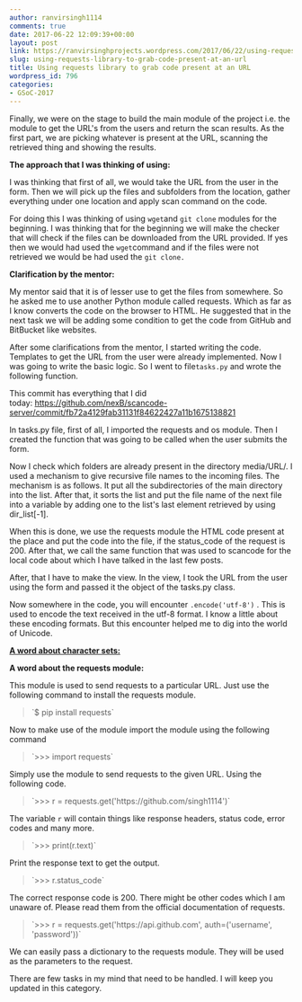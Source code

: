 ```yaml
---
author: ranvirsingh1114
comments: true
date: 2017-06-22 12:09:39+00:00
layout: post
link: https://ranvirsinghprojects.wordpress.com/2017/06/22/using-requests-library-to-grab-code-present-at-an-url/
slug: using-requests-library-to-grab-code-present-at-an-url
title: Using requests library to grab code present at an URL
wordpress_id: 796
categories:
- GSoC-2017
---
```


Finally, we were on the stage to build the main module of the project i.e. the module to get the URL's from the users and return the scan results. As the first part, we are picking whatever is present at the URL, scanning the retrieved thing and showing the results.

**The approach that I was thinking of using:**

I was thinking that first of all, we would take the URL from the user in the form. Then we will pick up the files and subfolders from the location, gather everything under one location and apply scan command on the code.

For doing this I was thinking of using `wget`and `git clone` modules for the beginning. I was thinking that for the beginning we will make the checker that will check if the files can be downloaded from the URL provided. If yes then we would had used the `wget`command and if the files were not retrieved we would be had used the `git clone.`

**Clarification by the mentor:**

My mentor said that it is of lesser use to get the files from somewhere. So he asked me to use another Python module called requests. Which as far as I know converts the code on the browser to HTML. He suggested that in the next task we will be adding some condition to get the code from GitHub and BitBucket like websites.

After some clarifications from the mentor, I started writing the code. Templates to get the URL from the user were already implemented. Now I was going to write the basic logic. So I went to file`tasks.py` and wrote the following function.

This commit has everything that I did today: https://github.com/nexB/scancode-server/commit/fb72a4129fab31131f84622427a11b1675138821

In tasks.py file, first of all, I imported the requests and os module. Then I created the function that was going to be called when the user submits the form.

Now I check which folders are already present in the directory media/URL/. I used a mechanism to give recursive file names to the incoming files. The mechanism is as follows. It put all the subdirectories of the main directory into the list. After that, it sorts the list and put the file name of the next file into a variable by adding one to the list's last element retrieved by using dir_list[-1].

When this is done, we use the requests module the HTML code present at the place and put the code into the file, if the status_code of the request is 200. After that, we call the same function that was used to scancode for the local code about which I have talked in the last few posts.

After, that I have to make the view. In the view, I took the URL from the user using the form and passed it the object of the tasks.py class.

Now somewhere in the code, you will encounter `.encode('utf-8')` . This is used to encode the text received in the utf-8 format. I know a little about these encoding formats. But this encounter helped me to dig into the world of Unicode.

[**A word about character sets:**](http://wp.me/p7kUg1-cS)

**A word about the requests module:**

This module is used to send requests to a particular URL. Just use the following command to install the requests module.


<blockquote>`$ pip install requests`</blockquote>


Now to make use of the module import the module using the following command


<blockquote>`>>> import requests`</blockquote>


Simply use the module to send requests to the given URL. Using the following code.


<blockquote>`>>> r = requests.get('https://github.com/singh1114')`</blockquote>


The variable `r` will contain things like response headers, status code, error codes and many more.


<blockquote>`>>> print(r.text)`</blockquote>


Print the response text to get the output.


<blockquote>`>>> r.status_code`</blockquote>


The correct response code is 200. There might be other codes which I am unaware of. Please read them from the official documentation of requests.


<blockquote>`>>> r = requests.get('https://api.github.com', auth=('username', 'password'))`</blockquote>


We can easily pass a dictionary to the requests module. They will be used as the parameters to the request.



There are few tasks in my mind that need to be handled. I will keep you updated in this category.
